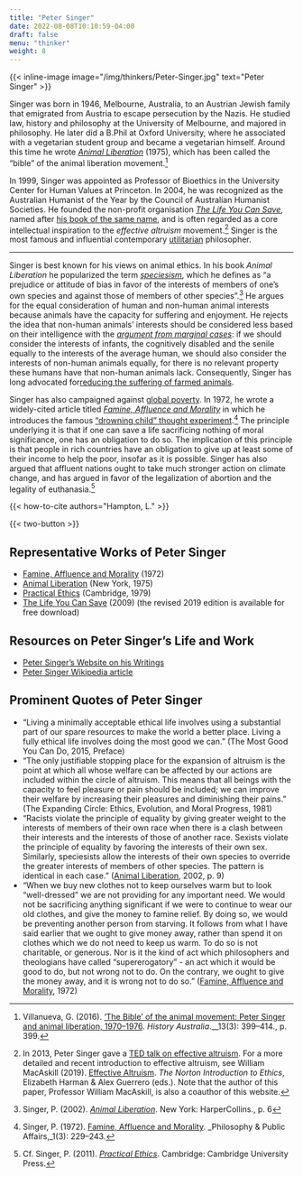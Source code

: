 ```yaml
---
title: "Peter Singer"
date: 2022-08-08T10:10:59-04:00
draft: false
menu: "thinker"
weight: 8
---
```


{{< inline-image image="/img/thinkers/Peter-Singer.jpg" text="Peter Singer" >}}

Singer was born in 1946, Melbourne, Australia, to an Austrian Jewish family that emigrated from Austria to escape persecution by the Nazis. He studied law, history and philosophy at the University of Melbourne, and majored in philosophy. He later did a B.Phil at Oxford University, where he associated with a vegetarian student group and became a vegetarian himself. Around this time he wrote _[Animal Liberation](https://en.wikipedia.org/wiki/Animal_Liberation_(book))_ (1975), which has been called the “bible” of the animal liberation movement.[^1]

In 1999, Singer was appointed as Professor of Bioethics in the University Center for Human Values at Princeton. In 2004, he was recognized as the Australian Humanist of the Year by the Council of Australian Humanist Societies. He founded the non-profit organisation _[The Life You Can Save](https://www.thelifeyoucansave.org/)_, named after [his book of the same name](https://www.thelifeyoucansave.org/the-book/), and is often regarded as a core intellectual inspiration to the _effective altruism_ movement.[^2] Singer is the most famous and influential contemporary [utilitarian](/introduction-to-utilitarianism) philosopher.

---

Singer is best known for his views on animal ethics. In his book _Animal Liberation_ he popularized the term _[speciesism](/utilitarianism-and-practical-ethics#speciesism)_, which he defines as “a prejudice or attitude of bias in favor of the interests of members of one’s own species and against those of members of other species”.[^3] He argues for the equal consideration of human and non-human animal interests because animals have the capacity for suffering and enjoyment. He rejects the idea that non-human animals’ interests should be considered less based on their intelligence with the _[argument from marginal cases](https://en.wikipedia.org/wiki/Argument_from_marginal_cases)_: if we should consider the interests of infants, the cognitively disabled and the senile equally to the interests of the average human, we should also consider the interests of non-human animals equally, for there is no relevant property these humans have that non-human animals lack. Consequently, Singer has long advocated for[reducing the suffering of farmed animals](/acting-on-utilitarianism#farm-animal-welfare).

Singer has also campaigned against [global poverty](/acting-on-utilitarianism#global-health-and-development). In 1972, he wrote a widely-cited article titled _[Famine, Affluence and Morality](/peter-singer-famine-affluence-and-morality)_ in which he introduces the famous [“drowning child” thought experiment](/peter-singer-famine-affluence-and-morality#drowning-child).[^4] The principle underlying it is that if one can save a life sacrificing nothing of moral significance, one has an obligation to do so. The implication of this principle is that people in rich countries have an obligation to give up at least some of their income to help the poor, insofar as it is possible. Singer has also argued that affluent nations ought to take much stronger action on climate change, and has argued in favor of the legalization of abortion and the legality of euthanasia.[^5]

{{< how-to-cite authors="Hampton, L." >}}

{{< two-button >}}

## Representative Works of Peter Singer

* [Famine, Affluence and Morality](https://en.wikipedia.org/wiki/Famine,_Affluence,_and_Morality) (1972)
* [Animal Liberation](https://en.wikipedia.org/wiki/Animal_Liberation_(book)) (New York, 1975)
* [Practical Ethics](https://en.wikipedia.org/wiki/Practical_Ethics) (Cambridge, 1979)
* [The Life You Can Save](https://www.thelifeyoucansave.org/the-book/) (2009) (the revised 2019 edition is available for free download)

## Resources on Peter Singer’s Life and Work

* [Peter Singer’s Website on his Writings](https://petersinger.info/writings )
* [Peter Singer Wikipedia article](https://en.wikipedia.org/wiki/Peter_Singer)

## Prominent Quotes of Peter Singer

* “Living a minimally acceptable ethical life involves using a substantial part of our spare resources to make the world a better place. Living a fully ethical life involves doing the most good we can.” (The Most Good You Can Do, 2015, Preface)
* “The only justifiable stopping place for the expansion of altruism is the point at which all whose welfare can be affected by our actions are included within the circle of altruism. This means that all beings with the capacity to feel pleasure or pain should be included; we can improve their welfare by increasing their pleasures and diminishing their pains.” (The Expanding Circle: Ethics, Evolution, and Moral Progress, 1981)
* “Racists violate the principle of equality by giving greater weight to the interests of members of their own race when there is a clash between their interests and the interests of those of another race. Sexists violate the principle of equality by favoring the interests of their own sex. Similarly, speciesists allow the interests of their own species to override the greater interests of members of other species. The pattern is identical in each case.” ([Animal Liberation](https://en.wikipedia.org/wiki/Animal_Liberation_(book)), 2002, p. 9)
* “When we buy new clothes not to keep ourselves warm but to look “well-dressed” we are not providing for any important need. We would not be sacrificing anything significant if we were to continue to wear our old clothes, and give the money to famine relief. By doing so, we would be preventing another person from starving. It follows from what I have said earlier that we ought to give money away, rather than spend it on clothes which we do not need to keep us warm. To do so is not charitable, or generous. Nor is it the kind of act which philosophers and theologians have called “supererogatory” - an act which it would be good to do, but not wrong not to do. On the contrary, we ought to give the money away, and it is wrong not to do so.” ([Famine, Affluence and Morality](https://en.wikipedia.org/wiki/Famine,_Affluence,_and_Morality), 1972)

[^1]:
     Villanueva, G. (2016). [‘The Bible’ of the animal movement: Peter Singer and animal liberation, 1970–1976](https://www.tandfonline.com/doi/full/10.1080/14490854.2016.1202372). _History Australia_.__13(3): 399–414., p. 399.

[^2]:
     In 2013, Peter Singer gave a [TED talk on effective altruism](https://www.ted.com/talks/peter_singer_the_why_and_how_of_effective_altruism?language=en). For a more detailed and recent introduction to effective altruism, see William MacAskill (2019). [Effective Altruism](https://static1.squarespace.com/static/5506078de4b02d88372eee4e/t/5bc7205d104c7bf5cc8f1dca/1539776611190/Effective+Altruism+-+Introduction.pdf). _The Norton Introduction to Ethics_, Elizabeth Harman & Alex Guerrero (eds.). Note that the author of this paper, Professor William MacAskill, is also a coauthor of this website.

[^3]:
     Singer, P. (2002). _[Animal Liberation](https://en.wikipedia.org/wiki/Animal_Liberation_(book))_. New York: HarperCollins., p. 6

[^4]:
     Singer, P. (1972). [Famine, Affluence and Morality](https://en.wikipedia.org/wiki/Famine,_Affluence,_and_Morality). _Philosophy & Public Affairs,_1(3): 229–243.

[^5]:
     Cf. Singer, P. (2011). _[Practical Ethics](https://en.wikipedia.org/wiki/Practical_Ethics)_. Cambridge: Cambridge University Press.
